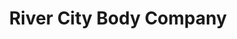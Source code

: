 ---
title: "River City Body Company"
url: /sharonville/river-city-body-company/
shop: car repair
---